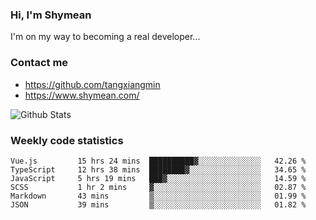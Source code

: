 ### Hi, I'm Shymean

I'm on my way to becoming a real developer...

### Contact me

- <https://github.com/tangxiangmin>
- <https://www.shymean.com/>

![Github Stats](https://github-readme-stats.vercel.app/api?username=tangxiangmin&show_icons=true&theme=dark)


###  Weekly code statistics

<!--START_SECTION:waka-->

```text
Vue.js         15 hrs 24 mins  ██████████▓░░░░░░░░░░░░░░   42.26 %
TypeScript     12 hrs 38 mins  ████████▓░░░░░░░░░░░░░░░░   34.65 %
JavaScript     5 hrs 19 mins   ███▓░░░░░░░░░░░░░░░░░░░░░   14.59 %
SCSS           1 hr 2 mins     ▓░░░░░░░░░░░░░░░░░░░░░░░░   02.87 %
Markdown       43 mins         ▒░░░░░░░░░░░░░░░░░░░░░░░░   01.99 %
JSON           39 mins         ▒░░░░░░░░░░░░░░░░░░░░░░░░   01.82 %
```

<!--END_SECTION:waka-->